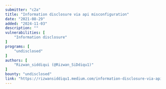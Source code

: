 ```yaml
---
submitter: "c2a"
title: "Information disclosure via api misconfiguration"
date: "2021-08-29"
added: "2024-11-03"
description: ""
vulnerabilities: [
    "Information disclosure"
]
programs: [
    "undisclosed"
]
authors: [
    "Rizwan_siddiqui (@Rizwan_SiDdiqu1)"
]
bounty: "undisclosed"
link: "https://rizwansiddiqu1.medium.com/information-disclosure-via-api-misconfiguration-c05ed327f9d2"
---
```




